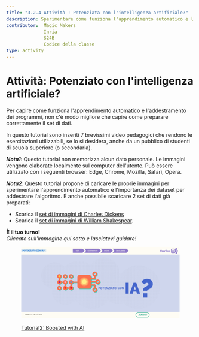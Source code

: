 ```yaml
---
title: "3.2.4 Attività : Potenziata con l'intelligenza artificiale?"
description: Sperimentare come funziona l'apprendimento automatico e l'addestramento dei programmi e verificare l'importanza di set di dati preparati correttamente
contributor:  Magic Makers
              Inria
              S24B
              Codice della classe     
type: activity
---
```


# Attività: Potenziato con l'intelligenza artificiale?
Per capire come funziona l'apprendimento automatico e l'addestramento dei programmi, non c'è modo migliore che capire come preparare correttamente il set di dati.

In questo tutorial sono inseriti 7 brevissimi video pedagogici che rendono le esercitazioni utilizzabili, se lo si desidera, anche da un pubblico di studenti di scuola superiore (o secondaria).

**_Nota1_**: Questo tutorial non memorizza alcun dato personale. Le immagini vengono elaborate localmente sul computer dell'utente. Può essere utilizzato con i seguenti browser: Edge, Chrome, Mozilla, Safari, Opera.

**_Nota2_**: Questo tutorial propone di caricare le proprie immagini per sperimentare l'apprendimento automatico e l'importanza dei dataset per addestrare l'algoritmo. È anche possibile scaricare 2 set di dati già preparati:  
- Scarica il [set di immagini di Charles Dickens](Images/Images-set-of-Charles-Dickens.zip)  
- Scarica il [set di immagini di William Shakespear](Images/Images-set-of-William-Shakespear.zip).


**È il tuo turno!**  
_Cliccate sull'immagine qui sotto e lasciatevi guidare!_

<a href="https://pixees.fr/classcodeiai/app/tuto2?lang=it" target="_blank"><figure>
  <img src="Images/Tuto-M2-BoostedIA-IT.png" />
  <figcaption> Tutorial2: Boosted with AI </figcaption>
</figure></a>
